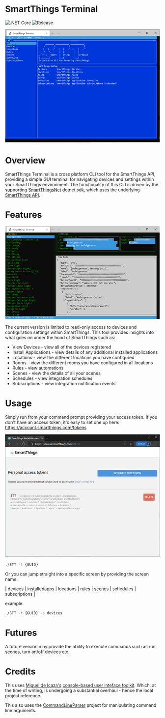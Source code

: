 # SmartThings Terminal

![.NET Core](https://github.com/daltskin/SmartThingsTerminal/workflows/.NET%20Core/badge.svg)
![Release](https://img.shields.io/github/v/release/daltskin/SmartThingsTerminal?include_prereleases)

![screenshot](docs/home.png)

# Overview

SmartThings Terminal is a cross platform CLI tool for the SmartThings API, providing a simple GUI terminal for navigating devices and settings within your SmartThings environment.  The functionality of this CLI is driven by the supporting [SmartThingsNet](https://github.com/daltskin/SmartThingsNet) dotnet sdk, which uses the underlying [SmartThings API](https://smartthings.developer.samsung.com/docs/api-ref/st-api.html). 

# Features

![screenshot](docs/devices.png)

The current version is limited to read-only access to devices and configuration settings within SmartThings.  This tool provides insights into what goes on under the hood of SmartThings such as:

* View Devices - view all of the devices registered
* Install Applications - view details of any additional installed applications
* Locations - view the different locations you have configured
* Rooms - view the different rooms you have configured in all locations
* Rules - view automations
* Scenes - view the details of all your scenes
* Schedules - view integration schedules
* Subscriptions - view integration notification events

# Usage

Simply run from your command prompt providing your access token.  If you don't have an access token, it's easy to set one up here: https://account.smartthings.com/tokens

![screenshot](docs/pat.png)

```bash
./STT -t {GUID}
```

Or you can jump straight into a specific screen by providing the screen name: 

| devices | installedapps | locations | rules | scenes | schedules | subscriptions |

example:

```bash
./STT -t {GUID} -s devices
```


# Futures

A future version may provide the ability to execute commands such as run scenes, turn on/off devices etc.

# Credits

This uses [Miguel de Icaza's](https://github.com/migueldeicaza) [console-based user inteface toolkit](https://github.com/migueldeicaza/gui.cs). Which, at the time of writing, is undergoing a substantial overhaul - hence the local project reference.

This also uses the [CommandLineParser](https://github.com/commandlineparser/commandline) project for manipulating command line arguments.